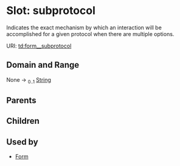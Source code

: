 
# Slot: subprotocol

Indicates the exact mechanism by which an interaction will be accomplished for a given protocol when there are multiple options.

URI: [td:form__subprotocol](https://www.w3.org/2019/wot/td#form__subprotocol)


## Domain and Range

None &#8594;  <sub>0..1</sub> [String](types/String.md)

## Parents


## Children


## Used by

 * [Form](Form.md)
